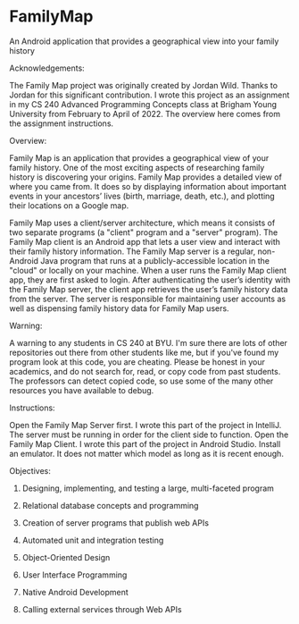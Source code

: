 # FamilyMap
An Android application that provides a geographical view into your family history

Acknowledgements:

The Family Map project was originally created by Jordan Wild. Thanks to Jordan for this significant contribution. I wrote this project as an assignment in my CS 240 Advanced Programming Concepts class at Brigham Young University from February to April of 2022. The overview here comes from the assignment instructions. 

Overview:

Family Map is an application that provides a geographical view of your family history. One of the most exciting aspects of researching family history is discovering your origins. Family Map provides a detailed view of where you came from. It does so by displaying information about important events in your ancestors’ lives (birth, marriage, death, etc.), and plotting their locations on a Google map.

Family Map uses a client/server architecture, which means it consists of two separate programs (a "client" program and a "server" program). The Family Map client is an Android app that lets a user view and interact with their family history information. The Family Map server is a regular, non-Android Java program that runs at a publicly-accessible location in the "cloud" or locally on your machine. When a user runs the Family Map client app, they are first asked to login. After authenticating the user’s identity with the Family Map server, the client app retrieves the user’s family history data from the server. The server is responsible for maintaining user accounts as well as dispensing family history data for Family Map users.

Warning:

A warning to any students in CS 240 at BYU. I'm sure there are lots of other repositories out there from other students like me, but if you've found my program look at this code, you are cheating. Please be honest in your academics, and do not search for, read, or copy code from past students. The professors can detect copied code, so use some of the many other resources you have available to debug.

Instructions:

Open the Family Map Server first. I wrote this part of the project in IntelliJ. The server must be running in order for the client side to function.
Open the Family Map Client. I wrote this part of the project in Android Studio. Install an emulator. It does not matter which model as long as it is recent enough. 

Objectives:

1. Designing, implementing, and testing a large, multi-faceted program

2. Relational database concepts and programming

3. Creation of server programs that publish web APIs

4. Automated unit and integration testing

5. Object-Oriented Design

6. User Interface Programming

7. Native Android Development

8. Calling external services through Web APIs
